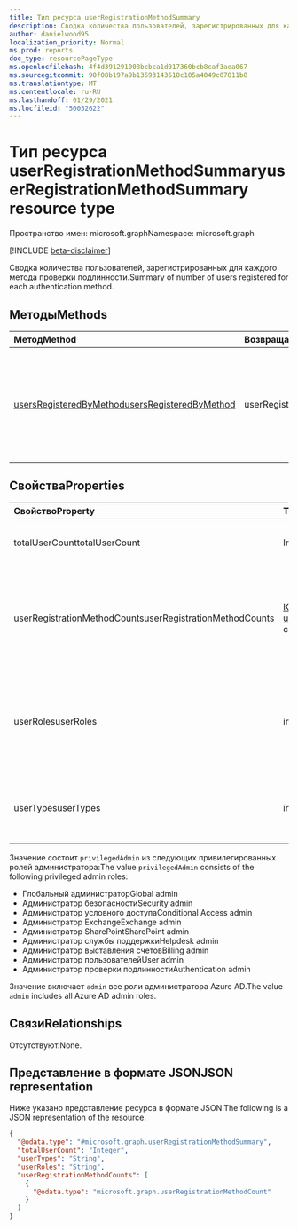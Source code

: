 ```yaml
---
title: Тип ресурса userRegistrationMethodSummary
description: Сводка количества пользователей, зарегистрированных для каждого метода проверки подлинности.
author: danielwood95
localization_priority: Normal
ms.prod: reports
doc_type: resourcePageType
ms.openlocfilehash: 4f4d391291008bcbca1d017360bcb8caf3aea067
ms.sourcegitcommit: 90f08b197a9b13593143618c105a4049c07811b8
ms.translationtype: MT
ms.contentlocale: ru-RU
ms.lasthandoff: 01/29/2021
ms.locfileid: "50052622"
---
```

# <a name="userregistrationmethodsummary-resource-type"></a><span data-ttu-id="e4a6e-103">Тип ресурса userRegistrationMethodSummary</span><span class="sxs-lookup"><span data-stu-id="e4a6e-103">userRegistrationMethodSummary resource type</span></span>

<span data-ttu-id="e4a6e-104">Пространство имен: microsoft.graph</span><span class="sxs-lookup"><span data-stu-id="e4a6e-104">Namespace: microsoft.graph</span></span>

[!INCLUDE [beta-disclaimer](../../includes/beta-disclaimer.md)]

<span data-ttu-id="e4a6e-105">Сводка количества пользователей, зарегистрированных для каждого метода проверки подлинности.</span><span class="sxs-lookup"><span data-stu-id="e4a6e-105">Summary of number of users registered for each authentication method.</span></span>

## <a name="methods"></a><span data-ttu-id="e4a6e-106">Методы</span><span class="sxs-lookup"><span data-stu-id="e4a6e-106">Methods</span></span>

| <span data-ttu-id="e4a6e-107">Метод</span><span class="sxs-lookup"><span data-stu-id="e4a6e-107">Method</span></span>       | <span data-ttu-id="e4a6e-108">Возвращаемый тип</span><span class="sxs-lookup"><span data-stu-id="e4a6e-108">Return Type</span></span> | <span data-ttu-id="e4a6e-109">Описание</span><span class="sxs-lookup"><span data-stu-id="e4a6e-109">Description</span></span> |
|:-------------|:------------|:------------|
| [<span data-ttu-id="e4a6e-110">usersRegisteredByMethod</span><span class="sxs-lookup"><span data-stu-id="e4a6e-110">usersRegisteredByMethod</span></span>](../api/authenticationmethodsroot-usersregisteredbymethod.md) | <span data-ttu-id="e4a6e-111">userRegistrationMethodSummary</span><span class="sxs-lookup"><span data-stu-id="e4a6e-111">userRegistrationMethodSummary</span></span> | <span data-ttu-id="e4a6e-112">Получите количество пользователей, зарегистрированных для каждого метода проверки подлинности.</span><span class="sxs-lookup"><span data-stu-id="e4a6e-112">Get the number of users registered for each authentication method.</span></span> |

## <a name="properties"></a><span data-ttu-id="e4a6e-113">Свойства</span><span class="sxs-lookup"><span data-stu-id="e4a6e-113">Properties</span></span>
|<span data-ttu-id="e4a6e-114">Свойство</span><span class="sxs-lookup"><span data-stu-id="e4a6e-114">Property</span></span>|<span data-ttu-id="e4a6e-115">Тип</span><span class="sxs-lookup"><span data-stu-id="e4a6e-115">Type</span></span>|<span data-ttu-id="e4a6e-116">Описание</span><span class="sxs-lookup"><span data-stu-id="e4a6e-116">Description</span></span>|
|:---|:---|:---|
|<span data-ttu-id="e4a6e-117">totalUserCount</span><span class="sxs-lookup"><span data-stu-id="e4a6e-117">totalUserCount</span></span>|<span data-ttu-id="e4a6e-118">Int64</span><span class="sxs-lookup"><span data-stu-id="e4a6e-118">Int64</span></span>|<span data-ttu-id="e4a6e-119">Общее количество пользователей в клиенте.</span><span class="sxs-lookup"><span data-stu-id="e4a6e-119">Total number of users in the tenant.</span></span>|
|<span data-ttu-id="e4a6e-120">userRegistrationMethodCounts</span><span class="sxs-lookup"><span data-stu-id="e4a6e-120">userRegistrationMethodCounts</span></span>|<span data-ttu-id="e4a6e-121">[Коллекция userRegistrationMethodCount](../resources/userregistrationmethodcount.md)</span><span class="sxs-lookup"><span data-stu-id="e4a6e-121">[userRegistrationMethodCount](../resources/userregistrationmethodcount.md) collection</span></span>|<span data-ttu-id="e4a6e-122">Количество пользователей, зарегистрированных для каждого метода проверки подлинности.</span><span class="sxs-lookup"><span data-stu-id="e4a6e-122">Number of users registered for each authentication method.</span></span>|
|<span data-ttu-id="e4a6e-123">userRoles</span><span class="sxs-lookup"><span data-stu-id="e4a6e-123">userRoles</span></span>|<span data-ttu-id="e4a6e-124">includedUserRoles</span><span class="sxs-lookup"><span data-stu-id="e4a6e-124">includedUserRoles</span></span>|<span data-ttu-id="e4a6e-125">Тип роли пользователя.</span><span class="sxs-lookup"><span data-stu-id="e4a6e-125">User role type.</span></span> <span data-ttu-id="e4a6e-126">Возможные значения: `all`, `privilegedAdmin`, `admin`, `user`.</span><span class="sxs-lookup"><span data-stu-id="e4a6e-126">Possible values are: `all`, `privilegedAdmin`, `admin`, `user`.</span></span>|
|<span data-ttu-id="e4a6e-127">userTypes</span><span class="sxs-lookup"><span data-stu-id="e4a6e-127">userTypes</span></span>|<span data-ttu-id="e4a6e-128">includedUserTypes</span><span class="sxs-lookup"><span data-stu-id="e4a6e-128">includedUserTypes</span></span>|<span data-ttu-id="e4a6e-129">Тип пользователя.</span><span class="sxs-lookup"><span data-stu-id="e4a6e-129">User type.</span></span> <span data-ttu-id="e4a6e-130">Возможные значения: `all`, `member`, `guest`.</span><span class="sxs-lookup"><span data-stu-id="e4a6e-130">Possible values are: `all`, `member`, `guest`.</span></span>|

<span data-ttu-id="e4a6e-131">Значение состоит `privilegedAdmin` из следующих привилегированных ролей администратора:</span><span class="sxs-lookup"><span data-stu-id="e4a6e-131">The value `privilegedAdmin` consists of the following privileged admin roles:</span></span>

* <span data-ttu-id="e4a6e-132">Глобальный администратор</span><span class="sxs-lookup"><span data-stu-id="e4a6e-132">Global admin</span></span>
* <span data-ttu-id="e4a6e-133">Администратор безопасности</span><span class="sxs-lookup"><span data-stu-id="e4a6e-133">Security admin</span></span>
* <span data-ttu-id="e4a6e-134">Администратор условного доступа</span><span class="sxs-lookup"><span data-stu-id="e4a6e-134">Conditional Access admin</span></span>
* <span data-ttu-id="e4a6e-135">Администратор Exchange</span><span class="sxs-lookup"><span data-stu-id="e4a6e-135">Exchange admin</span></span>
* <span data-ttu-id="e4a6e-136">Администратор SharePoint</span><span class="sxs-lookup"><span data-stu-id="e4a6e-136">SharePoint admin</span></span>
* <span data-ttu-id="e4a6e-137">Администратор службы поддержки</span><span class="sxs-lookup"><span data-stu-id="e4a6e-137">Helpdesk admin</span></span>
* <span data-ttu-id="e4a6e-138">Администратор выставления счетов</span><span class="sxs-lookup"><span data-stu-id="e4a6e-138">Billing admin</span></span>
* <span data-ttu-id="e4a6e-139">Администратор пользователей</span><span class="sxs-lookup"><span data-stu-id="e4a6e-139">User admin</span></span>
* <span data-ttu-id="e4a6e-140">Администратор проверки подлинности</span><span class="sxs-lookup"><span data-stu-id="e4a6e-140">Authentication admin</span></span>

<span data-ttu-id="e4a6e-141">Значение включает `admin` все роли администратора Azure AD.</span><span class="sxs-lookup"><span data-stu-id="e4a6e-141">The value `admin` includes all Azure AD admin roles.</span></span> 

## <a name="relationships"></a><span data-ttu-id="e4a6e-142">Связи</span><span class="sxs-lookup"><span data-stu-id="e4a6e-142">Relationships</span></span>
<span data-ttu-id="e4a6e-143">Отсутствуют.</span><span class="sxs-lookup"><span data-stu-id="e4a6e-143">None.</span></span>

## <a name="json-representation"></a><span data-ttu-id="e4a6e-144">Представление в формате JSON</span><span class="sxs-lookup"><span data-stu-id="e4a6e-144">JSON representation</span></span>
<span data-ttu-id="e4a6e-145">Ниже указано представление ресурса в формате JSON.</span><span class="sxs-lookup"><span data-stu-id="e4a6e-145">The following is a JSON representation of the resource.</span></span>
<!-- {
  "blockType": "resource",
  "@odata.type": "microsoft.graph.userRegistrationMethodSummary"
}
-->
``` json
{
  "@odata.type": "#microsoft.graph.userRegistrationMethodSummary",
  "totalUserCount": "Integer",
  "userTypes": "String",
  "userRoles": "String",
  "userRegistrationMethodCounts": [
    {
      "@odata.type": "microsoft.graph.userRegistrationMethodCount"
    }
  ]
}
```